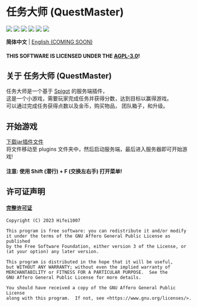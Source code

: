 # 任务大师 (QuestMaster)
![](https://img.shields.io/badge/version-1.2-violet)
![](https://img.shields.io/github/commit-activity/m/Hifei1007/QuestMaster)
![](https://img.shields.io/github/last-commit/Hifei1007/QuestMaster)
[![](https://img.shields.io/github/license/Hifei1007/QuestMaster)](https://github.com/Hifei1007/QuestMaster/blob/master/LICENSE)
![](https://img.shields.io/github/forks/Hifei1007/Questmaster)
![](https://img.shields.io/github/stars/Hifei1007/QuestMaster)

__简体中文__ | [English (COMING SOON)](https://github.com/Hifei1007/QuestMaster/blob/master/README.md.en)

#### THIS SOFTWARE IS LICENSED UNDER THE [AGPL-3.0](https://github.com/Hifei1007/QuestMaster/blob/master/LICENSE)!

## 关于 任务大师 (QuestMaster)

任务大师是一个基于 [Spigot](https://www.spigotmc.org) 的服务端插件，<br>
这是一个小游戏，需要玩家完成任务并获得分数，达到目标以赢得游戏。<br>
可以通过完成任务获得点数以及金币，购买物品， 团队箱子，和升级。<br>

## 开始游戏
[下载jar插件文件](https://github.com/Hifei1007/QuestMaster/releases)<br>
将文件移动至 plugins 文件夹中，然后启动服务端，最后进入服务器即可开始游戏!<br>

#### 注意: 使用 Shift (潜行) + F (交换左右手) 打开菜单!

## 许可证声明
#### [完整许可证](https://github.com/Hifei1007/QuestMaster/blob/master/LICENSE)

    Copyright (C) 2023 Hifei1007

    This program is free software: you can redistribute it and/or modify
    it under the terms of the GNU Affero General Public License as published
    by the Free Software Foundation, either version 3 of the License, or
    (at your option) any later version.

    This program is distributed in the hope that it will be useful,
    but WITHOUT ANY WARRANTY; without even the implied warranty of
    MERCHANTABILITY or FITNESS FOR A PARTICULAR PURPOSE.  See the
    GNU Affero General Public License for more details.

    You should have received a copy of the GNU Affero General Public License
    along with this program.  If not, see <https://www.gnu.org/licenses/>.
